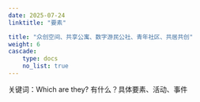 ```yaml
---
date: 2025-07-24
linktitle: "要素"

title: "众创空间、共享公寓、数字游民公社、青年社区、共居共创"
weight: 6
cascade:
    type: docs
    no_list: true
---
```



关键词：Which are they? 有什么？具体要素、活动、事件

